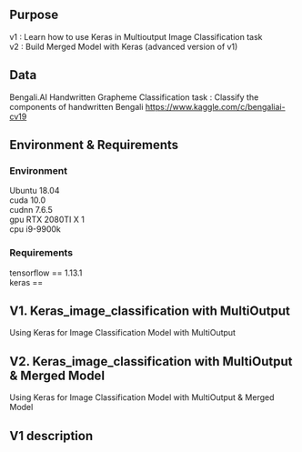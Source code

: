 ## Purpose
v1 : Learn how to use Keras in Multioutput Image Classification task  
v2 : Build Merged Model with Keras (advanced version of v1)

## Data
Bengali.AI Handwritten Grapheme Classification
task : Classify the components of handwritten Bengali
https://www.kaggle.com/c/bengaliai-cv19

## Environment & Requirements
### Environment 
Ubuntu 18.04  
cuda 10.0  
cudnn 7.6.5   
gpu RTX 2080TI X 1  
cpu i9-9900k

### Requirements
tensorflow == 1.13.1  
keras == 

## V1. Keras_image_classification with MultiOutput
Using Keras for Image Classification Model with MultiOutput

## V2. Keras_image_classification with MultiOutput & Merged Model
Using Keras for Image Classification Model with MultiOutput & Merged Model



## V1 description


